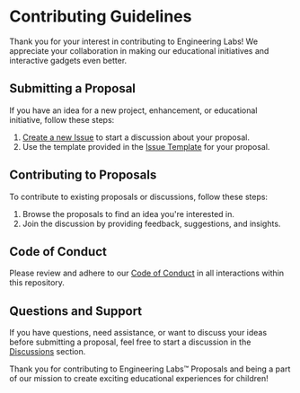 # Contributing Guidelines

Thank you for your interest in contributing to Engineering Labs! We appreciate your collaboration in making our educational initiatives and interactive gadgets even better.

## Submitting a Proposal

If you have an idea for a new project, enhancement, or educational initiative, follow these steps:

1. [Create a new Issue](https://github.com/engineeringlabs/proposals/issues/new) to start a discussion about your proposal.
2. Use the template provided in the [Issue Template](ISSUE_TEMPLATE.md) for your proposal.

## Contributing to Proposals

To contribute to existing proposals or discussions, follow these steps:

1. Browse the proposals to find an idea you're interested in.
2. Join the discussion by providing feedback, suggestions, and insights.

## Code of Conduct

Please review and adhere to our [Code of Conduct](CODE_OF_CONDUCT.md) in all interactions within this repository.

## Questions and Support

If you have questions, need assistance, or want to discuss your ideas before submitting a proposal, feel free to start a discussion in the [Discussions](https://github.com/engineeringlabs/proposals/discussions) section.

Thank you for contributing to Engineering Labs™ Proposals and being a part of our mission to create exciting educational experiences for children!
